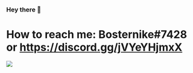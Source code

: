 ### Hey there 👋

# How to reach me: Bosternike#7428 or https://discord.gg/jVYeYHjmxX

[![](https://github-readme-stats.vercel.app/api?username=Bosternike&show_icons=true&count_private=true)](https://github.com/Bosternike)

